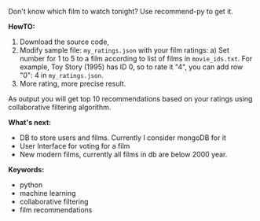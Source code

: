 Don't know which film to watch tonight? Use recommend-py to get it.

**HowTO:**

1) Download the source code,
2) Modify sample file: `my_ratings.json` with your film ratings:
  a) Set number for 1 to 5 to a film according to list of films in `movie_ids.txt`.
  For example, Toy Story (1995) has ID 0, so to rate it "4", you can add row "0": 4 in `my_ratings.json`.
3) More rating, more precise result.

As output you will get top 10 recommendations based on your ratings using collaborative filtering algorithm.

**What's next:**
- DB to store users and films. Currently I consider mongoDB for it
- User Interface for voting for a film
- New modern films, currently all films in db are below 2000 year.

**Keywords:**
 - python
 - machine learning
 - collaborative filtering
 - film recommendations
